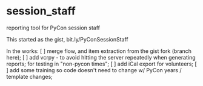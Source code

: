 # session_staff
reporting tool for PyCon session staff

This started as the gist, bit.ly/PyConSessionStaff


In the works:
[ ] merge flow, and item extraction from the gist fork (branch here);
[ ] add vcrpy - to avoid hitting the server repeatedly when generating reports;  for testing in "non-pycon times";
[ ] add iCal export for volunteers;
[ ] add some training so code doesn't need to change w/ PyCon years / template changes;

